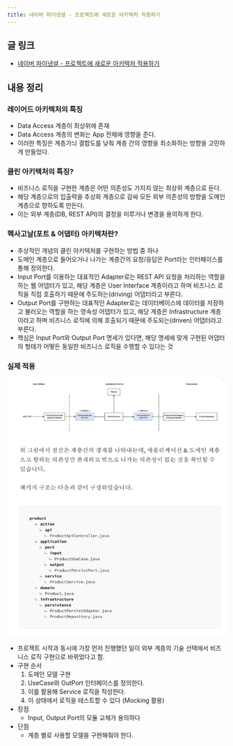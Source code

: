 ```yaml
---
title: 네이버 파이낸셜 - 프로젝트에 새로운 아키텍처 적용하기
---
```

## 글 링크
- [네이버 파이낸셜 - 프로젝트에 새로운 아키텍처 적용하기](https://medium.com/naverfinancial/프로젝트에-새로운-아키텍처-적용하기-99d70df6122b)
## 내용 정리
### 레이어드 아키텍처의 특징
- Data Access 계층이 최상위에 존재
- Data Access 계층의 변화는 App 전체에 영향을 준다.
- 이러한 특징은 계층가늬 결합도를 낮춰 계층 간의 영향을 최소화하는 방향을 고민하게 만들었다.

### 클린 아키텍처의 특징?
- 비즈니스 로직을 구현한 계층은 어떤 의존성도 가지지 않는 최상위 계층으로 둔다.
- 해당 계층으로의 입출력을 추상화 계층으로 감싸 모든 외부 의존성의 방향을 도메인 계층으로 향하도록 만든다.
- 이는 외부 계층(DB, REST API)의 결정을 미루거나 변경을 용의하게 한다.

### 헥사고날(포트 & 어댑터) 아키텍처란?
- 추상적인 개념의 클린 아키텍처를 구현하는 방법 중 하나
- 도메인 계층으로 들어오거나 나가는 계층간의 요청/응답은 Port라는 인터페이스를 통해 정의한다.
- Input Port를 이용하는 대표적인 Adapter로는 REST API 요청을 처리하는 역할을 하는 웹 어댑터가 있고, 해당 계층은 User Interface 계층이라고 하며 비즈니스 로직을 직접 호출하기 때문에 주도하는(driving) 어댑터라고 부른다.
- Output Port를 구현하는 대표적인 Adapter로는 데이터베이스에 데이터를 저장하고 불러오는 역할을 하는 영속성 어댑터가 있고, 해당 계층은 Infrastructure 계층이라고 하며 비즈니스 로직에 의해 호출되기 때문에 주도되는(driven) 어댑터라고 부른다.
- 핵심은 Input Port와 Output Port 명세가 있다면, 해당 명세에 맞게 구현된 어댑터의 형태가 어떻든 동일한 비즈니스 로직을 수행할 수 있다는 것


### 실제 적용
![hexagonal-example.jpg](img%2Fhexagonal-example.jpg)
- 프로젝트 시작과 동시에 가장 먼저 진행했던 일이 외부 계층의 기술 선택에서 비즈니스 로직 구현으로 바뀌었다고 함.
- 구현 순서
  1. 도메인 모델 구현
  2. UseCase와 OutPort 인터페이스를 정의한다.
  3. 이를 활용해 Service 로직을 작성한다.
  4. 이 상태에서 로직을 테스트할 수 있다 (Mocking 활용)
- 장점
  - Input, Output Port의 모듈 교체가 용의하다
- 단점
  - 계층 별로 사용할 모델을 구현해줘야 한다.